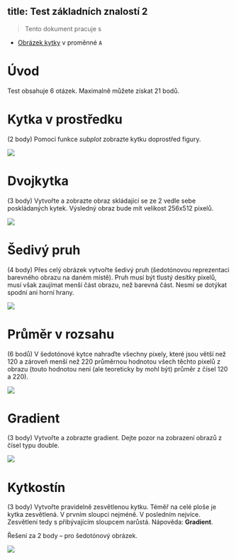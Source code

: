 title: Test základních znalostí 2
---
>Tento dokument pracuje s

* [Obrázek kytky](../media/kytka256.jpg) v proměnné `A`

# Úvod
Test obsahuje 6 otázek. Maximalně můžete získat 21 bodů.
# Kytka v prostředku
(2 body) Pomocí funkce *subplot* zobrazte kytku doprostřed figury.

![](../media/test_basic_2_1.PNG)
# Dvojkytka
 (3 body) Vytvořte a zobrazte obraz skládající se ze 2 vedle sebe poskládaných kytek. Výsledný obraz bude mít velikost 256x512 pixelů.

![](../media/test_basic_2_2.PNG)
# Šedivý pruh
(4 body) Přes celý obrázek vytvořte šedivý pruh (šedotónovou reprezentaci barevného obrazu na daném místě). Pruh musí být tlustý desítky pixelů, musí však zaujímat menší část obrazu, než barevná část. Nesmí se dotýkat spodní ani horní hrany.

![](../media/test_basic_2_3.PNG)
# Průměr v rozsahu
(6 bodů) V šedotónové kytce nahraďte všechny pixely, které jsou větší než 120 a zároveň menší než 220 průměrnou hodnotou všech těchto pixelů z obrazu (touto hodnotou není (ale teoreticky by mohl být) průměr z čísel 120 a 220).

![](../media/test_basic_2_4.PNG)
# Gradient
(3 body) Vytvořte a zobrazte gradient. Dejte pozor na zobrazení obrazů z čísel typu double.

![](../media/test_basic_2_5.PNG)
# Kytkostín
(3 body) Vytvořte pravidelně zesvětlenou kytku. Téměř na celé ploše je kytka zesvětlená. V prvním sloupci nejméně. V posledním nejvíce. Zesvětlení tedy s přibývajícím sloupcem narůstá. Nápověda: **Gradient**.

Řešení za 2 body – pro šedotónový obrázek.

![](../media/test_basic_2_6.PNG)
